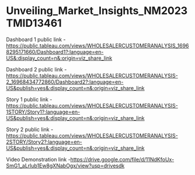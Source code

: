 # Unveiling_Market_Insights_NM2023TMID13461


Dashboard 1 public link - https://public.tableau.com/views/WHOLESALERCUSTOMERANALYSIS_16968295171660/Dashboard1?:language=en-US&:display_count=n&:origin=viz_share_link

Dashboard 2 public link - https://public.tableau.com/views/WHOLESALERCUSTOMERANALYSIS-2_16968434772860/Dashboard2?:language=en-US&publish=yes&:display_count=n&:origin=viz_share_link

Story 1 public link - https://public.tableau.com/views/WHOLESALERCUSTOMERANALYSIS-1STORY/Story1?:language=en-US&publish=yes&:display_count=n&:origin=viz_share_link

Story 2 public link - https://public.tableau.com/views/WHOLESALERCUSTOMERANALYSIS-2STORY/Story2?:language=en-US&publish=yes&:display_count=n&:origin=viz_share_link

Video Demonstration link -https://drive.google.com/file/d/11NdKfoUx-SmG1_aLrlub1Ew8gXNabOgx/view?usp=drivesdk
